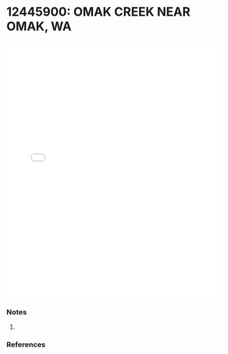 # 12445900: OMAK CREEK NEAR OMAK, WA

<iframe src="/distribution_estimation/_static/stations/12445900_fdc.html" width="100%" height="600" frameborder="0"></iframe>

### Notes
1. 

### References

